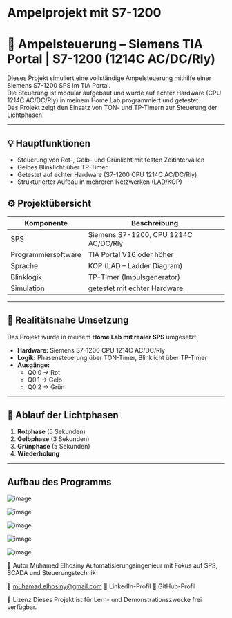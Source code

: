 
# Ampelprojekt mit S7-1200

# 🚦 Ampelsteuerung – Siemens TIA Portal | S7-1200 (1214C AC/DC/Rly)

Dieses Projekt simuliert eine vollständige Ampelsteuerung mithilfe einer Siemens S7-1200 SPS im TIA Portal.  
Die Steuerung ist modular aufgebaut und wurde auf echter Hardware (CPU 1214C AC/DC/Rly) in meinem Home Lab programmiert und getestet.  
Das Projekt zeigt den Einsatz von TON- und TP-Timern zur Steuerung der Lichtphasen.

---

## 💡 Hauptfunktionen

- Steuerung von Rot-, Gelb- und Grünlicht mit festen Zeitintervallen
- Gelbes Blinklicht über TP-Timer 
- Getestet auf echter Hardware (S7-1200 CPU 1214C AC/DC/Rly)
- Strukturierter Aufbau in mehreren Netzwerken (LAD/KOP)

## ⚙️ Projektübersicht

| Komponente              | Beschreibung                         |
|-------------------------|--------------------------------------|
| SPS                     | Siemens S7-1200, CPU 1214C AC/DC/Rly |
| Programmiersoftware     | TIA Portal V16 oder höher            |
| Sprache                 | KOP (LAD – Ladder Diagram)           |
| Blinklogik              | TP-Timer (Impulsgenerator)           |
| Simulation              | getestet mit echter Hardware 

---

## 🧪 Realitätsnahe Umsetzung

Das Projekt wurde in meinem **Home Lab mit realer SPS** umgesetzt:

- **Hardware:** Siemens S7-1200 CPU 1214C AC/DC/Rly
- **Logik:** Phasensteuerung über TON-Timer, Blinklicht über TP-Timer
- **Ausgänge:**  
  - Q0.0 → Rot  
  - Q0.1 → Gelb  
  - Q0.2 → Grün

---

## 🔄 Ablauf der Lichtphasen

1. **Rotphase** (5 Sekunden)
2. **Gelbphase** (3 Sekunden)
3. **Grünphase** (5 Sekunden)
4. **Wiederholung**

---

## Aufbau des Programms
![image](https://github.com/user-attachments/assets/2d26c51c-9abb-434f-811a-ad811ff7ab84)


![image](https://github.com/user-attachments/assets/3460542e-b9ba-4b37-a014-20192eff769b)

![image](https://github.com/user-attachments/assets/ebf7a12c-9b9e-4022-bac1-f47cc788c3f7)

![image](https://github.com/user-attachments/assets/65a223d5-5719-4c87-b92e-29f150f4724a)

![image](https://github.com/user-attachments/assets/c5354169-1936-4b36-b3c7-f67f853dfa13)


👤 Autor
Muhamed Elhosiny
Automatisierungsingenieur mit Fokus auf SPS, SCADA und Steuerungstechnik

📧 muhamad.elhosiny@gmail.com
🔗 LinkedIn-Profil
🔗 GitHub-Profil

📜 Lizenz
Dieses Projekt ist für Lern- und Demonstrationszwecke frei verfügbar.



 
 





